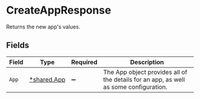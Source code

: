 # CreateAppResponse

Returns the new app's values.


## Fields

| Field                                                                                 | Type                                                                                  | Required                                                                              | Description                                                                           |
| ------------------------------------------------------------------------------------- | ------------------------------------------------------------------------------------- | ------------------------------------------------------------------------------------- | ------------------------------------------------------------------------------------- |
| `App`                                                                                 | [*shared.App](../../../pkg/models/shared/app.md)                                      | :heavy_minus_sign:                                                                    | The App object provides all of the details for an app, as well as some configuration. |